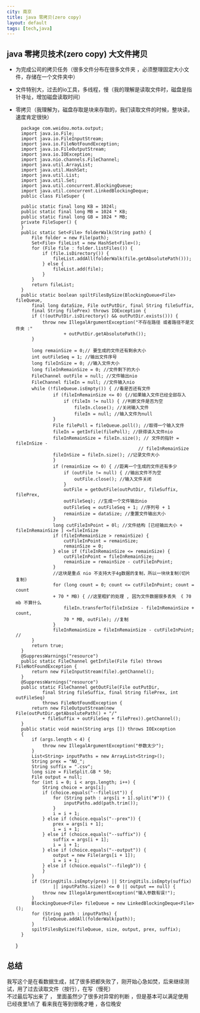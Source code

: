 ```yaml
---
city: 南京
title: java 零拷贝(zero copy)  
layout: default  
tags: [tech,java] 
---
```



java 零拷贝技术(zero copy) 大文件拷贝
---------------------------------------
+ 为完成公司的拷贝任务（很多文件分布在很多文件夹 ，必须整理固定大小文件，存储在一个文件夹中）  
+ 文件特别大，过去的io工具，多线程，慢（我的理解是读取文件时，磁盘是指针寻址，增加磁盘读取时间）  
+ 零拷贝（我理解为，磁盘存取是块来存取的，我们读取文件的时候，整块读，速度肯定很快）  

        package com.weidou.mota.output;      
        import java.io.File;
        import java.io.FileInputStream;
        import java.io.FileNotFoundException;
        import java.io.FileOutputStream;
        import java.io.IOException;
        import java.nio.channels.FileChannel;
        import java.util.ArrayList;
        import java.util.HashSet;
        import java.util.List;
        import java.util.Set;
        import java.util.concurrent.BlockingQueue;
        import java.util.concurrent.LinkedBlockingDeque;
        public class FileSuper {
    
        public static final long KB = 1024l;
        public static final long MB = 1024 * KB;
        public static final long GB = 1024 * MB;
        private FileSuper() {   
        }
        public static Set<File> folderWalk(String path) {
            File folder = new File(path);
            Set<File> fileList = new HashSet<File>();
            for (File file : folder.listFiles()) {
                if (file.isDirectory()) {
                    fileList.addAll(folderWalk(file.getAbsolutePath()));
                } else {
                    fileList.add(file);
                }
            }
            return fileList;
        }
        public static boolean spiltFilesBySize(BlockingQueue<File> fileQueue,
            final long dataSize, File outPutDir, final String fileSuffix,
            final String filePrex) throws IOException {
            if (!(outPutDir.isDirectory() && outPutDir.exists())) {
                throw new IllegalArgumentException("不存在路径 或者路径不是文件夹 :"
                        + outPutDir.getAbsolutePath());
            }
            
            long remainSize = 0;// 要生成的文件还有剩余大小
            int outFileSeq = 1; //输出文件序号
            long fileInSize = 0; //输入文件大小
            long fileInRemainSize = 0; //文件剩下的大小
            FileChannel outFile = null; //文件输出nio
            FileChannel fileIn = null; //文件输入nio
            while (!fileQueue.isEmpty()) { //看是否还有文件
                    if (fileInRemainSize <= 0) {//如果输入文件已经全部存入
                        if (fileIn != null) { //判断文件是否为空
                            fileIn.close(); //关闭输入文件
                            fileIn = null; //输入文件为null
                    }
                    File filePoll = fileQueue.poll(); //取得一个输入文件
                    fileIn = getInfile(filePoll); //获得读入文件nio
                    fileInRemainSize = fileIn.size(); // 文件的指针 = fileInSize -
                                                    // fileInRemainSize
                    fileInSize = fileIn.size(); //记录文件大小
                    }
                    if (remainSize <= 0) { //距离一个生成的文件还有多少
                        if (outFile != null) { //输出文件不为空
                            outFile.close(); //输入文件关闭
                        }
                        outFile = getOutFile(outPutDir, fileSuffix, filePrex,
                        outFileSeq); //生成一个文件输出nio
                        outFileSeq = outFileSeq + 1; //序列号 + 1
                        remainSize = dataSize; //重置文件输出大小
                    }
                    long cutFileInPoint = 0l; //文件结构 [已经输出大小 + fileInRemainSize ] <=fileInSize
                    if (fileInRemainSize > remainSize) { 
                        cutFileInPoint = remainSize;
                        remainSize = 0;
                    } else if (fileInRemainSize <= remainSize) {
                        cutFileInPoint = fileInRemainSize;
                        remainSize = remainSize - cutFileInPoint;
                    }
                    //这块是重点 nio 不支持大于4g数据的复制，所以一块块复制(切片复制)
                    for (long count = 0; count <= cutFileInPoint; count = count
                    + 70 * MB) { //这里粗犷的处理 , 因为文件数据很多丢失 《 70 mb 不算什么
                        fileIn.transferTo(fileInSize - fileInRemainSize + count,
                        70 * MB, outFile); //复制
                    }
                    fileInRemainSize = fileInRemainSize - cutFileInPoint; //
            }
            return true;
        }
        @SuppressWarnings("resource")
        public static FileChannel getInfile(File file) throws FileNotFoundException {
            return new FileInputStream(file).getChannel();
        }
        @SuppressWarnings("resource")
        public static FileChannel getOutFile(File outPutDir,
                final String fileSuffix, final String filePrex, int outFileSeq)
                throws FileNotFoundException {
            return new FileOutputStream(new File(outPutDir.getAbsolutePath() + "/"
                + fileSuffix + outFileSeq + filePrex)).getChannel();
        }
        public static void main(String args []) throws IOException
        {
            if (args.length < 4) {
                throw new IllegalArgumentException("参数太少");
            }
            List<String> inputPaths = new ArrayList<String>();
            String prex = "NO_";
            String suffix = ".csv";
            long size = FileSplit.GB * 50;
            File output = null;
            for (int i = 0; i < args.length; i++) {
                String choice = args[i];
                if (choice.equals("--filelist")) {
                    for (String path : args[i + 1].split("#")) {
                        inputPaths.add(path.trim());
                    }
                    i = i + 1;
                } else if (choice.equals("--prex")) {
                    prex = args[i + 1];
                    i = i + 1;
                } else if (choice.equals("--suffix")) {
                    suffix = args[i + 1];
                    i = i + 1;
                } else if (choice.equals("--output")) {
                    output = new File(args[i + 1]);
                    i = i + 1;
                } else if (choice.equals("--filegb")) { 
                }
            }
            if (StringUtils.isEmpty(prex) || StringUtils.isEmpty(suffix)
                    || inputPaths.size() <= 0 || output == null) {
                throw new IllegalArgumentException("输入参数有误!");
            }
            BlockingQueue<File> fileQueue = new LinkedBlockingDeque<File>();
            for (String path : inputPaths) {
                fileQueue.addAll(folderWalk(path));
            }
            spiltFilesBySize(fileQueue, size, output, prex, suffix);
        }
    }


总结
----------------------------
我写这个是在看数据生成，拭了很多把都失败了，刚开始心急如焚，后来继续测试，用了过去读取文件（按行），在写（慢死）  
不过最后写出来了 ， 里面虽然少了很多对异常的判断 ，但是基本可以满足使用  
已经夜里1点了 看来我在等到很晚才睡 ，各位晚安  